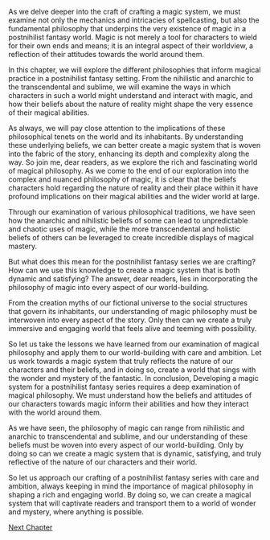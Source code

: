 As we delve deeper into the craft of crafting a magic system, we must examine not only the mechanics and intricacies of spellcasting, but also the fundamental philosophy that underpins the very existence of magic in a postnihilist fantasy world. Magic is not merely a tool for characters to wield for their own ends and means; it is an integral aspect of their worldview, a reflection of their attitudes towards the world around them.

In this chapter, we will explore the different philosophies that inform magical practice in a postnihilist fantasy setting. From the nihilistic and anarchic to the transcendental and sublime, we will examine the ways in which characters in such a world might understand and interact with magic, and how their beliefs about the nature of reality might shape the very essence of their magical abilities.

As always, we will pay close attention to the implications of these philosophical tenets on the world and its inhabitants. By understanding these underlying beliefs, we can better create a magic system that is woven into the fabric of the story, enhancing its depth and complexity along the way. So join me, dear readers, as we explore the rich and fascinating world of magical philosophy.
As we come to the end of our exploration into the complex and nuanced philosophy of magic, it is clear that the beliefs characters hold regarding the nature of reality and their place within it have profound implications on their magical abilities and the wider world at large.

Through our examination of various philosophical traditions, we have seen how the anarchic and nihilistic beliefs of some can lead to unpredictable and chaotic uses of magic, while the more transcendental and holistic beliefs of others can be leveraged to create incredible displays of magical mastery.

But what does this mean for the postnihilist fantasy series we are crafting? How can we use this knowledge to create a magic system that is both dynamic and satisfying? The answer, dear readers, lies in incorporating the philosophy of magic into every aspect of our world-building.

From the creation myths of our fictional universe to the social structures that govern its inhabitants, our understanding of magic philosophy must be interwoven into every aspect of the story. Only then can we create a truly immersive and engaging world that feels alive and teeming with possibility.

So let us take the lessons we have learned from our examination of magical philosophy and apply them to our world-building with care and ambition. Let us work towards a magic system that truly reflects the nature of our characters and their beliefs, and in doing so, create a world that sings with the wonder and mystery of the fantastic.
In conclusion, Developing a magic system for a postnihilist fantasy series requires a deep examination of magical philosophy. We must understand how the beliefs and attitudes of our characters towards magic inform their abilities and how they interact with the world around them.

As we have seen, the philosophy of magic can range from nihilistic and anarchic to transcendental and sublime, and our understanding of these beliefs must be woven into every aspect of our world-building. Only by doing so can we create a magic system that is dynamic, satisfying, and truly reflective of the nature of our characters and their world.

So let us approach our crafting of a postnihilist fantasy series with care and ambition, always keeping in mind the importance of magical philosophy in shaping a rich and engaging world. By doing so, we can create a magical system that will captivate readers and transport them to a world of wonder and mystery, where anything is possible.


[Next Chapter](07_Chapter07.md)